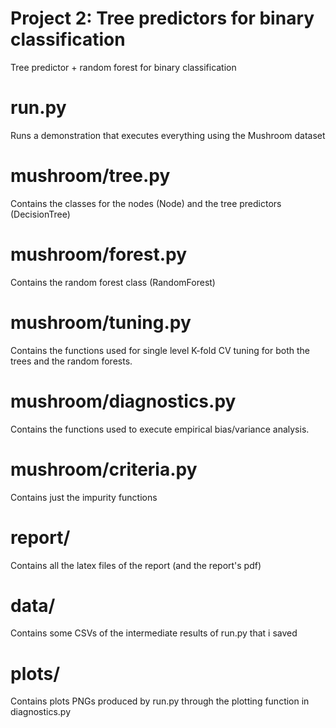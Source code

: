 # Project 2: Tree predictors for binary classification
Tree predictor + random forest for binary classification

# run.py 
Runs a demonstration that executes everything using the Mushroom dataset

# mushroom/tree.py
Contains the classes for the nodes (Node) and the tree predictors (DecisionTree)

# mushroom/forest.py
Contains the random forest class (RandomForest)

# mushroom/tuning.py
Contains the functions used for single level K-fold CV tuning for both the trees and the random forests.

# mushroom/diagnostics.py
Contains the functions used to execute empirical bias/variance analysis.

# mushroom/criteria.py
Contains just the impurity functions

# report/
Contains all the latex files of the report (and the report's pdf)

# data/
Contains some CSVs of the intermediate results of run.py that i saved

# plots/
Contains plots PNGs produced by run.py through the plotting function in diagnostics.py

